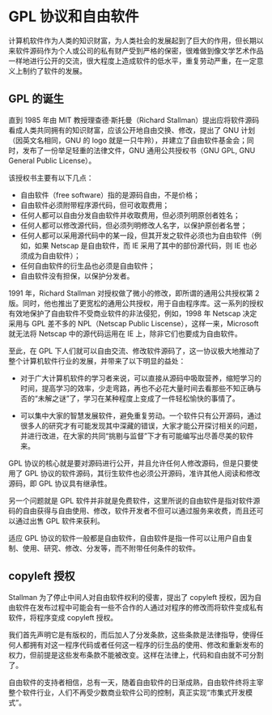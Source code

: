 # GPL 协议和自由软件

计算机软件作为人类的知识财富，为人类社会的发展起到了巨大的作用，但长期以来软件源码作为个人或公司的私有财产受到严格的保密，很难做到像文学艺术作品一样地进行公开的交流，很大程度上造成软件的低水平，重复劳动严重，在一定意义上制约了软件的发展。

## GPL 的诞生

直到 1985 年由 MIT 教授理查德·斯托曼（Richard Stallman）提出应将软件源码看成人类共同拥有的知识财富，应该公开地自由交换、修改，提出了 GNU 计划（因英文名相同，GNU 的 logo 就是一只牛羚），并建立了自由软件基金会；同时，发布了一份举足轻重的法律文件，GNU 通用公共授权书（GNU GPL, GNU General Public License）。

该授权书主要有以下几点：

*   自由软件（free software）指的是源码自由，不是价格；
*   自由软件必须附带程序源代码，但可收取费用；
*   任何人都可以自由分发自由软件并收取费用，但必须列明原创者姓名；
*   任何人都可以修改源代码，但必须列明修改人名字，以保护原创者名誉；
*   任何人都可以采用源代码中的某一段，但其开发之软件必须也为自由软件（例如，如果 Netscap 是自由软件，而 IE 采用了其中的部份源代码，则 IE 也必须成为自由软件）；
*   任何自由软件的衍生品也必须是自由软件；
*   自由软件没有担保，以保护分发者。

1991 年，Richard Stallman 对授权做了微小的修改，即所谓的通用公共授权第 2 版。同时，他也推出了更宽松的通用公共授权，用于自由程序库。这一系列的授权有效地保护了自由软件不受商业软件的非法侵犯，例如，1998 年 Netscap 决定采用与 GPL 差不多的 NPL（Netscap Public Liscense），这样一来，Microsoft 就无法将 Netscap 中的源代码运用在 IE 上，除非它们也要成为自由软件。

至此，在 GPL 下人们就可以自由交流、修改软件源码了，这一协议极大地推动了整个计算机软件行业的发展，并带来了以下明显的益处：

*   对于广大计算机软件的学习者来说，可以直接从源码中吸取营养，缩短学习的时间，提高学习的效率，少走弯路，再也不必花大量时间去看那些不知正确与否的“未解之谜”了，学习在某种程度上变成了一件轻松愉快的事情了。

*   可以集中大家的智慧发展软件，避免重复劳动。一个软件只有公开源码，通过很多人的研究才有可能发现其中深藏的错误，大家才能公开探讨相关的问题，并进行改进，在大家的共同“挑剔与监督”下才有可能编写出尽善尽美的软件来。

GPL 协议的核心就是要对源码进行公开，并且允许任何人修改源码，但是只要使用了 GPL 协议的软件源码，其衍生软件也必须公开源码，准许其他人阅读和修改源码，即 GPL 协议具有继承性。

另一个问题就是 GPL 软件并非就是免费软件，这里所说的自由软件是指对软件源码的自由获得与自由使用、修改，软件开发者不但可以通过服务来收费，而且还可以通过出售 GPL 软件来获利。

适应 GPL 协议的软件一般都是自由软件，自由软件是指一件可以让用户自由复制、使用、研究、修改、分发等，而不附带任何条件的软件。

## copyleft 授权

Stallman 为了停止中间人对自由软件权利的侵害，提出了 copyleft 授权，因为自由软件在发布过程中可能会有一些不合作的人通过对程序的修改而将软件变成私有软件，将程序变成 copyleft 授权。

我们首先声明它是有版权的，而后加人了分发条款，这些条款是法律指导，使得任何人都拥有对这一程序代码或者任何这一程序的衍生品的使用、修改和重新发布的权力，但前提是这些发布条款不能被改变。这样在法律上，代码和自由就不可分割了。

自由软件的支持者相信，总有一天，随着自由软件的日渐成熟，自由软件终将主宰整个软件行业，人们不再受少数商业软件公司的控制，真正实现“市集式开发模式”。